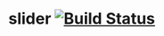 # slider [![Build Status](https://travis-ci.org/pointvirgule/slider.png?branch=master)](https://travis-ci.org/pointvirgule/slider)